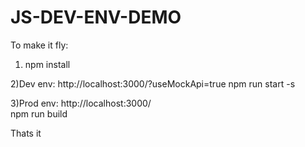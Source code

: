 # JS-DEV-ENV-DEMO


To make it fly:
1) npm install


2)Dev env: http://localhost:3000/?useMockApi=true
npm run start -s


3)Prod env: http://localhost:3000/  
npm run build 

Thats it

